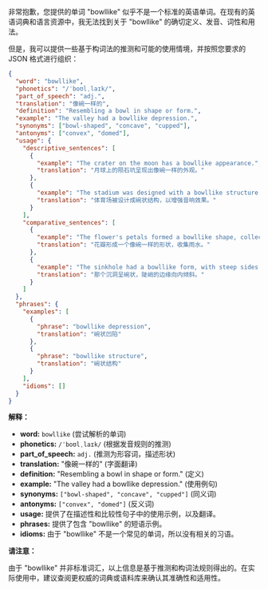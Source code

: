 非常抱歉，您提供的单词 "bowllike" 似乎不是一个标准的英语单词。在现有的英语词典和语言资源中，我无法找到关于 "bowllike" 的确切定义、发音、词性和用法。

但是，我可以提供一些基于构词法的推测和可能的使用情境，并按照您要求的 JSON 格式进行组织：

```json
{
  "word": "bowllike",
  "phonetics": "/ˈboʊlˌlaɪk/",
  "part_of_speech": "adj.",
  "translation": "像碗一样的",
  "definition": "Resembling a bowl in shape or form.",
  "example": "The valley had a bowllike depression.",
  "synonyms": ["bowl-shaped", "concave", "cupped"],
  "antonyms": ["convex", "domed"],
  "usage": {
    "descriptive_sentences": [
      {
        "example": "The crater on the moon has a bowllike appearance.",
        "translation": "月球上的陨石坑呈现出像碗一样的外观。"
      },
      {
        "example": "The stadium was designed with a bowllike structure to enhance the acoustics.",
        "translation": "体育场被设计成碗状结构，以增强音响效果。"
      }
    ],
    "comparative_sentences": [
      {
        "example": "The flower's petals formed a bowllike shape, collecting rainwater.",
        "translation": "花瓣形成一个像碗一样的形状，收集雨水。"
      },
      {
        "example": "The sinkhole had a bowllike form, with steep sides sloping inward.",
        "translation": "那个沉洞呈碗状，陡峭的边缘向内倾斜。"
      }
    ]
  },
  "phrases": {
    "examples": [
      {
        "phrase": "bowllike depression",
        "translation": "碗状凹陷"
      },
      {
        "phrase": "bowllike structure",
        "translation": "碗状结构"
      }
    ],
    "idioms": []
  }
}
```

**解释：**

*   **word:**  `bowllike` (尝试解析的单词)
*   **phonetics:**  `/ˈboʊlˌlaɪk/` (根据发音规则的推测)
*   **part\_of\_speech:** `adj.` (推测为形容词，描述形状)
*   **translation:** "像碗一样的" (字面翻译)
*   **definition:** "Resembling a bowl in shape or form." (定义)
*   **example:** "The valley had a bowllike depression." (使用例句)
*   **synonyms:** `["bowl-shaped", "concave", "cupped"]` (同义词)
*   **antonyms:** `["convex", "domed"]` (反义词)
*   **usage:** 提供了在描述性和比较性句子中的使用示例，以及翻译。
*   **phrases:** 提供了包含 "bowllike" 的短语示例。
*   **idioms:**  由于 "bowllike" 不是一个常见的单词，所以没有相关的习语。

**请注意：**

由于 "bowllike"  并非标准词汇，以上信息是基于推测和构词法规则得出的。在实际使用中，建议查阅更权威的词典或语料库来确认其准确性和适用性。
 